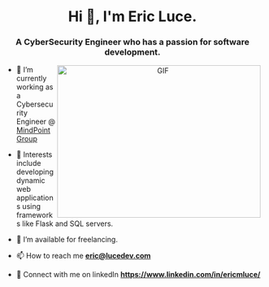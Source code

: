 <h1 align="center">Hi 👋, I'm Eric Luce. </h1>
<h3 align="center">A CyberSecurity Engineer who has a passion for software development.</h3>

<a target="_blank" align="center">
  <img align="right" top="500" height="300" width="400" alt="GIF" src="https://media.giphy.com/media/SWoSkN6DxTszqIKEqv/giphy.gif">
</a>

- 🔭 I’m currently working as a Cybersecurity Engineer @ <a href="www.mindpointgroup.com" target="blank">MindPoint Group</a>

- 🌱 Interests include developing dynamic web applications using frameworks like Flask and SQL servers.

- 🤝 I’m available for freelancing.

- 📫 How to reach me **eric@lucedev.com**

- 📄 Connect with me on linkedIn **https://www.linkedin.com/in/ericmluce/**
